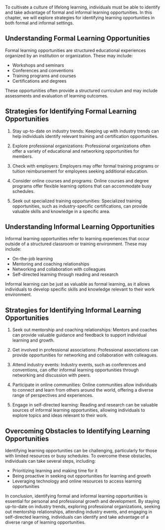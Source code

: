
To cultivate a culture of lifelong learning, individuals must be able to identify and take advantage of formal and informal learning opportunities. In this chapter, we will explore strategies for identifying learning opportunities in both formal and informal settings.

Understanding Formal Learning Opportunities
-------------------------------------------

Formal learning opportunities are structured educational experiences organized by an institution or organization. These may include:

* Workshops and seminars
* Conferences and conventions
* Training programs and courses
* Certifications and degrees

These opportunities often provide a structured curriculum and may include assessments and evaluation of learning outcomes.

Strategies for Identifying Formal Learning Opportunities
--------------------------------------------------------

1. Stay up-to-date on industry trends: Keeping up with industry trends can help individuals identify relevant training and certification opportunities.

2. Explore professional organizations: Professional organizations often offer a variety of educational and networking opportunities for members.

3. Check with employers: Employers may offer formal training programs or tuition reimbursement for employees seeking additional education.

4. Consider online courses and programs: Online courses and degree programs offer flexible learning options that can accommodate busy schedules.

5. Seek out specialized training opportunities: Specialized training opportunities, such as industry-specific certifications, can provide valuable skills and knowledge in a specific area.

Understanding Informal Learning Opportunities
---------------------------------------------

Informal learning opportunities refer to learning experiences that occur outside of a structured classroom or training environment. These may include:

* On-the-job learning
* Mentoring and coaching relationships
* Networking and collaboration with colleagues
* Self-directed learning through reading and research

Informal learning can be just as valuable as formal learning, as it allows individuals to develop specific skills and knowledge relevant to their work environment.

Strategies for Identifying Informal Learning Opportunities
----------------------------------------------------------

1. Seek out mentorship and coaching relationships: Mentors and coaches can provide valuable guidance and feedback to support individual learning and growth.

2. Get involved in professional associations: Professional associations can provide opportunities for networking and collaboration with colleagues.

3. Attend industry events: Industry events, such as conferences and conventions, can offer informal learning opportunities through networking and discussion with peers.

4. Participate in online communities: Online communities allow individuals to connect and learn from others around the world, offering a diverse range of perspectives and experiences.

5. Engage in self-directed learning: Reading and research can be valuable sources of informal learning opportunities, allowing individuals to explore topics and ideas relevant to their work.

Overcoming Obstacles to Identifying Learning Opportunities
----------------------------------------------------------

Identifying learning opportunities can be challenging, particularly for those with limited resources or busy schedules. To overcome these obstacles, individuals can take several steps, including:

* Prioritizing learning and making time for it
* Being proactive in seeking out opportunities for learning and growth
* Leveraging technology and online resources to access learning opportunities

In conclusion, identifying formal and informal learning opportunities is essential for personal and professional growth and development. By staying up-to-date on industry trends, exploring professional organizations, seeking out mentorship relationships, attending industry events, and engaging in self-directed learning, individuals can identify and take advantage of a diverse range of learning opportunities.
